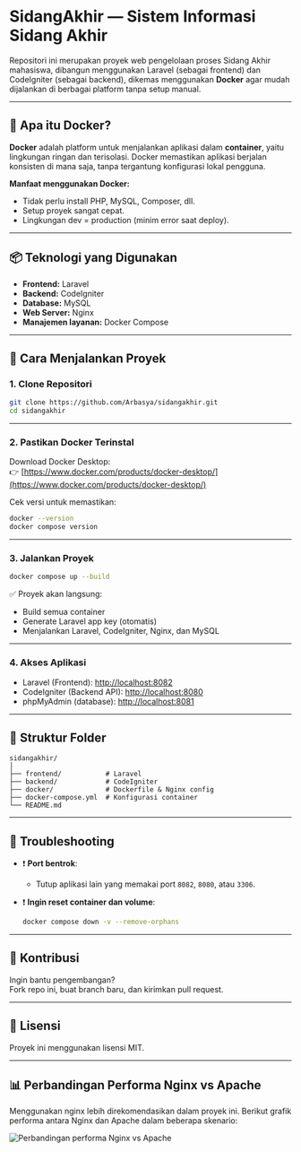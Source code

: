# SidangAkhir — Sistem Informasi Sidang Akhir

Repositori ini merupakan proyek web pengelolaan proses Sidang Akhir mahasiswa, dibangun menggunakan Laravel (sebagai frontend) dan CodeIgniter (sebagai backend), dikemas menggunakan **Docker** agar mudah dijalankan di berbagai platform tanpa setup manual.

---

## 🐳 Apa itu Docker?

**Docker** adalah platform untuk menjalankan aplikasi dalam **container**, yaitu lingkungan ringan dan terisolasi. Docker memastikan aplikasi berjalan konsisten di mana saja, tanpa tergantung konfigurasi lokal pengguna.

**Manfaat menggunakan Docker:**
- Tidak perlu install PHP, MySQL, Composer, dll.
- Setup proyek sangat cepat.
- Lingkungan dev = production (minim error saat deploy).

---

## 📦 Teknologi yang Digunakan

- **Frontend:** Laravel
- **Backend:** CodeIgniter
- **Database:** MySQL
- **Web Server:** Nginx
- **Manajemen layanan:** Docker Compose

---

## 🚀 Cara Menjalankan Proyek

### 1. Clone Repositori

```bash
git clone https://github.com/Arbasya/sidangakhir.git
cd sidangakhir
```

---

### 2. Pastikan Docker Terinstal

Download Docker Desktop:  
👉 [https://www.docker.com/products/docker-desktop/](https://www.docker.com/products/docker-desktop/)

Cek versi untuk memastikan:

```bash
docker --version
docker compose version
```

---

### 3. Jalankan Proyek

```bash
docker compose up --build
```

✅ Proyek akan langsung:
- Build semua container
- Generate Laravel app key (otomatis)
- Menjalankan Laravel, CodeIgniter, Nginx, dan MySQL

---

### 4. Akses Aplikasi

- Laravel (Frontend): [http://localhost:8082](http://localhost:8082)
- CodeIgniter (Backend API): [http://localhost:8080](http://localhost:8080)
- phpMyAdmin (database): [http://localhost:8081](http://localhost:8081)

---

## 📁 Struktur Folder

```
sidangakhir/
│
├── frontend/           # Laravel
├── backend/            # CodeIgniter
├── docker/             # Dockerfile & Nginx config
├── docker-compose.yml  # Konfigurasi container
└── README.md
```

---

## 🔧 Troubleshooting

- ❗ **Port bentrok**:
  - Tutup aplikasi lain yang memakai port `8082`, `8080`, atau `3306`.

- ❗ **Ingin reset container dan volume**:
  ```bash
  docker compose down -v --remove-orphans
  ```

---

## 🙌 Kontribusi

Ingin bantu pengembangan?  
Fork repo ini, buat branch baru, dan kirimkan pull request.

---

## 📄 Lisensi

Proyek ini menggunakan lisensi MIT.

---

## 📊 Perbandingan Performa Nginx vs Apache

Menggunakan nginx lebih direkomendasikan dalam proyek ini.
Berikut grafik performa antara Nginx dan Apache dalam beberapa skenario:

![Perbandingan performa Nginx vs Apache](./public/images/performance_comparison.png)

